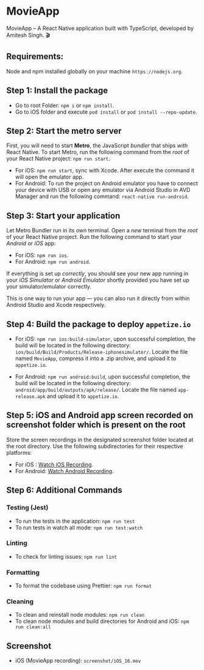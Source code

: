 # MovieApp
MovieApp – A React Native application built with TypeScript, developed by Amitesh Singh. 🎬

## Requirements:
Node and npm installed globally on your machine `https://nodejs.org`.

## Step 1: Install the package
- Go to root Folder: `npm i` or `npm install`.
- Go to iOS folder and execute `pod install` or `pod install --repo-update`.

## Step 2: Start the metro server
First, you will need to start **Metro**, the JavaScript _bundler_ that ships _with_ React Native. To start Metro, run the following command from the _root_ of your React Native project: `npm run start`.

- For iOS: `npm run start`, sync with Xcode. After execute the command it will open the emulator app.
- For Android: To run the project on Android emulator you have to connect your device with USB or open any emulator via Android Studio in AVD Manager and run the following command: `react-native run-android`.

## Step 3: Start your application

Let Metro Bundler run in its _own_ terminal. Open a _new_ terminal from the _root_ of your React Native project. Run the following command to start your _Android_ or _iOS_ app:

- For iOS: `npm run ios`.
- For Android: `npm run android`.

If everything is set up _correctly_, you should see your new app running in your _iOS Simulator_ or _Android Emulator_  shortly provided you have set up your simulator/emulator correctly.

This is one way to run your app — you can also run it directly from within Android Studio and Xcode respectively.

## Step 4: Build the package to deploy `appetize.io`

- For iOS: `npm run ios:build-simulator`, upon successful completion, the build will be located in the following directory: `ios/build/Build/Products/Release-iphonesimulator/`. Locate the file named `MovieApp`, compress it into a .zip archive, and upload it to `appetize.io`.

- For Android: `npm run android:build`, upon successful completion, the build will be located in the following directory: `android/app/build/outputs/apk/release/`. Locate the file named `app-release.apk` and upload it to `appetize.io`.

## Step 5: iOS and Android app screen recorded on screenshot folder which is present on the root

Store the screen recordings in the designated screenshot folder located at the root directory. Use the following subdirectories for their respective platforms:
- For iOS : [Watch iOS Recording](./screenshots/iOS_16.mov).
- For Android: [Watch Android Recording](./screenshots/Android_Pixel8.mov).

## Step 6: Additional Commands

### Testing (Jest)
- To run the tests in the application: `npm run test`
- To run tests in watch all mode: `npm run test:watch`

### Linting
- To check for linting issues: `npm run lint`

### Formatting
- To format the codebase using Prettier: `npm run format`

### Cleaning
- To clean and reinstall node modules: `npm run clean`
- To clean node modules and build directories for Android and iOS: `npm run clean:all`

## Screenshot
- iOS (MovieApp recording): `screenshot/iOS_16.mov`
